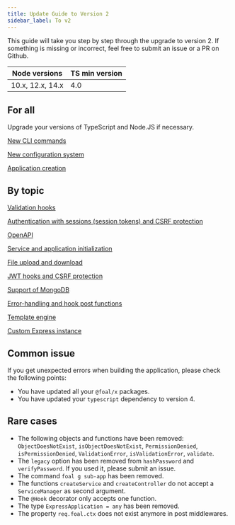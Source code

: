 ```yaml
---
title: Update Guide to Version 2
sidebar_label: To v2
---
```


This guide will take you step by step through the upgrade to version 2. If something is missing or incorrect, feel free to submit an issue or a PR on Github.

| Node versions | TS min version |
| --- | --- |
| 10.x, 12.x, 14.x | 4.0 |

## For all

Upgrade your versions of TypeScript and Node.JS if necessary.

[New CLI commands](./cli-commands.md)

[New configuration system](./config-system.md)

[Application creation](./application-creation.md)

## By topic

[Validation hooks](./validation-hooks.md)

[Authentication with sessions (session tokens) and CSRF protection](./session-tokens.md)

[OpenAPI](./openapi.md)

[Service and application initialization](./service-and-app-initialization.md)

[File upload and download](./file-upload-and-download.md)

[JWT hooks and CSRF protection](./jwt-and-csrf.md)

[Support of MongoDB](./mongodb.md)

[Error-handling and hook post functions](./error-handling.md)

[Template engine](./template-engine.md)

[Custom Express instance](./custom-express-instance.md)

## Common issue

If you get unexpected errors when building the application, please check the following points:
* You have updated all your `@foal/x` packages.
* You have updated your `typescript` dependency to version 4.

## Rare cases

* The following objects and functions have been removed: `ObjectDoesNotExist`, `isObjectDoesNotExist`, `PermissionDenied`, `isPermissionDenied`, `ValidationError`, `isValidationError`, `validate`.
* The `legacy` option has been removed from `hashPassword` and `verifyPassword`. If you used it, please submit an issue.
* The command `foal g sub-app` has been removed.
* The functions `createService` and `createController` do not accept a `ServiceManager` as second argument.
* The `@Hook` decorator only accepts one function.
* The type `ExpressApplication = any` has been removed.
* The property `req.foal.ctx` does not exist anymore in post middlewares.